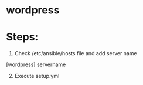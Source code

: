 # wordpress
# Steps:
1) Check /etc/ansible/hosts file and add server name 

[wordpress]
servername

2) Execute setup.yml 
